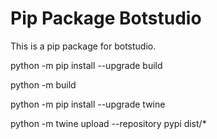 # Pip Package Botstudio

This is a pip package for botstudio. 



python -m pip install --upgrade build

python -m build

python -m pip install --upgrade twine

python -m twine upload --repository pypi dist/*